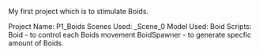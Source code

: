My first project which is to stimulate Boids.

Project Name: P1_Boids
Scenes Used:  _Scene_0
Model Used:   Boid
Scripts:      Boid - to control each Boids movement
              BoidSpawner - to generate specfic amount of Boids.
             

